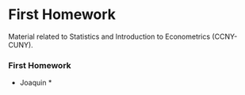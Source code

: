 # First Homework
Material related to Statistics and Introduction to Econometrics (CCNY-CUNY).
### First Homework
* Joaquin *

